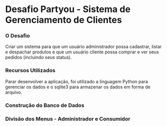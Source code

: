 # Desafio Partyou - Sistema de Gerenciamento de Clientes 

### O Desafio 
Criar um sistema para que um usuário administrador possa cadastrar, listar e despachar produtos e que um usuário cliente possa comprar e ver seus pedidos (incluindo seus status).

### Recursos Utilizados 
Parar desenvolver a aplicação, foi utilizado a linguagem Python para gerenciar os dados e o sqlite3 para armazenar os dados em forma de arquivo. 

### Construção do Banco de Dados 
### Divisão dos Menus - Administrador e Consumidor 
